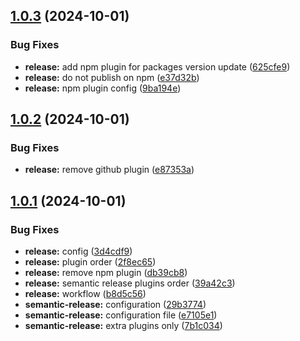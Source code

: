 ## [1.0.3](https://github.com/alx6s/my-faa/compare/v1.0.2...v1.0.3) (2024-10-01)


### Bug Fixes

* **release:** add npm plugin for packages version update ([625cfe9](https://github.com/alx6s/my-faa/commit/625cfe9ed6460a46725f4c63bda0cd0244e24d10))
* **release:** do not publish on npm ([e37d32b](https://github.com/alx6s/my-faa/commit/e37d32b22220971cf0b91a9109e20875ba3585a4))
* **release:** npm plugin config ([9ba194e](https://github.com/alx6s/my-faa/commit/9ba194e60d22a7dc2c539ec506e0bcec3fe86c73))

## [1.0.2](https://github.com/alx6s/my-faa/compare/v1.0.1...v1.0.2) (2024-10-01)


### Bug Fixes

* **release:** remove github plugin ([e87353a](https://github.com/alx6s/my-faa/commit/e87353a22816f5c990f465b7d9bedf4836d6ae45))

## [1.0.1](https://github.com/alx6s/my-faa/compare/v1.0.0...v1.0.1) (2024-10-01)


### Bug Fixes

* **release:** config ([3d4cdf9](https://github.com/alx6s/my-faa/commit/3d4cdf972b8f5c6bde2f8f8968efb72f8e37a555))
* **release:** plugin order ([2f8ec65](https://github.com/alx6s/my-faa/commit/2f8ec65bfbc4630ea9e3e82eac2844ccaa47c89c))
* **release:** remove npm plugin ([db39cb8](https://github.com/alx6s/my-faa/commit/db39cb8494727ece22cbe8425b5f49401ed24b37))
* **release:** semantic release plugins order ([39a42c3](https://github.com/alx6s/my-faa/commit/39a42c32aed890db6d292f17a4cac0c4d78cfc2d))
* **release:** workflow ([b8d5c56](https://github.com/alx6s/my-faa/commit/b8d5c569a4fc2686a390141d79443d8164b935e2))
* **semantic-release:** configuration ([29b3774](https://github.com/alx6s/my-faa/commit/29b37742881be081fbf3a0acee3ca7bf50e8e57e))
* **semantic-release:** configuration file ([e7105e1](https://github.com/alx6s/my-faa/commit/e7105e1a06ed85bc53ce90c707809a1320d9e86b))
* **semantic-release:** extra plugins only ([7b1c034](https://github.com/alx6s/my-faa/commit/7b1c034767d797f8aadc755a3c43083ef03a7ce9))

